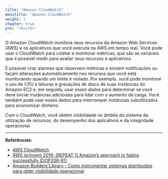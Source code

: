 ```yaml
---
title: "Amazon CloudWatch"
menutitle: "Amazon CloudWatch"
weight: 1
chapter: true
pre: "<b></b>"
---
```


O Amazon CloudWatch monitora seus recursos da Amazon Web Services (AWS) e os aplicativos que você executa na AWS em tempo real. Você pode usar o CloudWatch para coletar e monitorar métricas, que são as variáveis que é possível medir para avaliar seus recursos e aplicativos.

É possível criar alarmes que observem métricas e enviem notificações ou façam alterações automaticamente nos recursos que você está monitorando quando um limite é violado. Por exemplo, você pode monitorar o uso de CPU e leituras e gravações de disco de suas instâncias do Amazon EC2 e, em seguida, usar esses dados para determinar se você deve iniciar instâncias adicionais para lidar com o aumento de carga. Você também pode usar esses dados para interromper instâncias subutilizados para economizar dinheiro.

Com o CloudWatch, você obtém visibilidade no âmbito do sistema da utilização de recursos, do desempenho dos aplicativos e da integridade operacional.

---
**Referências:**
- [AWS CloudWatch](https://docs.aws.amazon.com/pt_br/AmazonCloudWatch/latest/monitoring/WhatIsCloudWatch.html)
- [AWS re:Invent 2019: [REPEAT 1] Amazon’s approach to failing successfully (DOP208-R1)](https://www.youtube.com/watch?v=yQiRli2ZPxU)
- [Amazon Builders'Library - Como instrumentar sistemas distribuídos para obter visibilidade operacional](https://aws.amazon.com/pt/builders-library/instrumenting-distributed-systems-for-operational-visibility/)